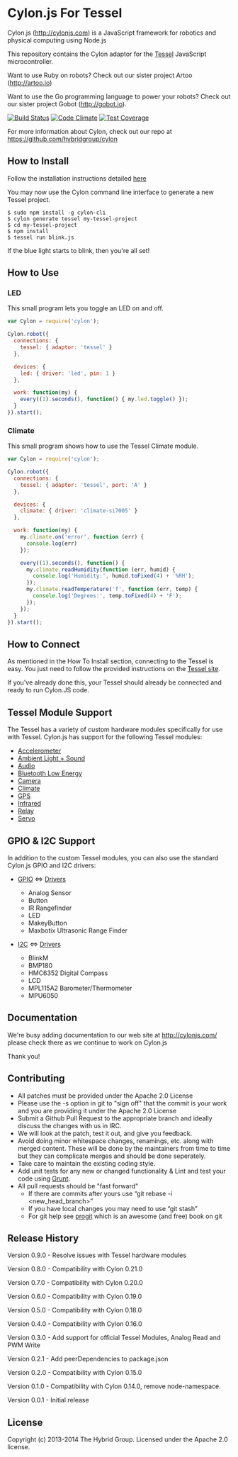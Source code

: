 # Cylon.js For Tessel

Cylon.js (http://cylonjs.com) is a JavaScript framework for robotics and
physical computing using Node.js

This repository contains the Cylon adaptor for the [Tessel](https://tessel.io/) JavaScript microcontroller.

Want to use Ruby on robots? Check out our sister project Artoo (http://artoo.io)

Want to use the Go programming language to power your robots? Check out our
sister project Gobot (http://gobot.io).

[![Build Status](https://secure.travis-ci.org/hybridgroup/cylon-tessel.png?branch=master)](http://travis-ci.org/hybridgroup/cylon-tessel) [![Code Climate](https://codeclimate.com/github/hybridgroup/cylon-tessel/badges/gpa.svg)](https://codeclimate.com/github/hybridgroup/cylon-tessel) [![Test Coverage](https://codeclimate.com/github/hybridgroup/cylon-tessel/badges/coverage.svg)](https://codeclimate.com/github/hybridgroup/cylon-tessel)

For more information about Cylon, check out our repo at
https://github.com/hybridgroup/cylon

## How to Install

Follow the installation instructions detailed [here](https://tessel.io/install/)

You may now use the Cylon command line interface to generate a new Tessel project.

    $ sudo npm install -g cylon-cli
    $ cylon generate tessel my-tessel-project
    $ cd my-tessel-project
    $ npm install
    $ tessel run blink.js

If the blue light starts to blink, then you're all set!

## How to Use

### LED

This small program lets you toggle an LED on and off.

```javascript
var Cylon = require('cylon');

Cylon.robot({
  connections: {
    tessel: { adaptor: 'tessel' }
  },

  devices: {
    led: { driver: 'led', pin: 1 }
  },

  work: function(my) {
    every((1).seconds(), function() { my.led.toggle() });
  }
}).start();
```

### Climate

This small program shows how to use the Tessel Climate module.

```javascript
var Cylon = require('cylon');

Cylon.robot({
  connections: {
    tessel: { adaptor: 'tessel', port: 'A' }
  },

  devices: {
    climate: { driver: 'climate-si7005' }
  },

  work: function(my) {
    my.climate.on('error', function (err) {
      console.log(err)
    });

    every((1).seconds(), function() {
      my.climate.readHumidity(function (err, humid) {
        console.log('Humidity:', humid.toFixed(4) + '%RH');
      });
      my.climate.readTemperature('f', function (err, temp) {
        console.log('Degrees:', temp.toFixed(4) + 'F');
      });
    });
  }
}).start();
```

## How to Connect

As mentioned in the How To Install section, connecting to the Tessel is easy.
You just need to follow the provided instructions on the [Tessel site](http://start.tessel.io/install).

If you've already done this, your Tessel should already be connected and ready to run Cylon.JS code.

## Tessel Module Support

The Tessel has a variety of custom hardware modules specifically for use with Tessel. Cylon.js has support for the following Tessel modules:

- [Accelerometer](https://tessel.io/modules#module-accelerometer)
- [Ambient Light + Sound](https://tessel.io/modules#module-ambient)
- [Audio](https://tessel.io/modules#module-audio)
- [Bluetooth Low Energy](https://tessel.io/modules#module-ble)
- [Camera](https://tessel.io/modules#module-camera)
- [Climate](https://tessel.io/modules#module-climate)
- [GPS](https://tessel.io/modules#module-gps)
- [Infrared](https://tessel.io/modules#module-infrared)
- [Relay](https://tessel.io/modules#module-relay)
- [Servo](https://tessel.io/modules#module-servo)

## GPIO & I2C Support

In addition to the custom Tessel modules, you can also use the standard Cylon.js GPIO and I2C drivers:

  - [GPIO](https://en.wikipedia.org/wiki/General_Purpose_Input/Output) <=> [Drivers](https://github.com/hybridgroup/cylon-gpio)
    - Analog Sensor
    - Button
    - IR Rangefinder
    - LED
    - MakeyButton
    - Maxbotix Ultrasonic Range Finder

  - [I2C](https://en.wikipedia.org/wiki/I%C2%B2C) <=> [Drivers](https://github.com/hybridgroup/cylon-i2c)
    - BlinkM
    - BMP180
    - HMC6352 Digital Compass
    - LCD
    - MPL115A2 Barometer/Thermometer
    - MPU6050

## Documentation

We're busy adding documentation to our web site at http://cylonjs.com/ please check there as we continue to work on Cylon.js

Thank you!

## Contributing

* All patches must be provided under the Apache 2.0 License
* Please use the -s option in git to "sign off" that the commit is your work and you are providing it under the Apache 2.0 License
* Submit a Github Pull Request to the appropriate branch and ideally discuss the changes with us in IRC.
* We will look at the patch, test it out, and give you feedback.
* Avoid doing minor whitespace changes, renamings, etc. along with merged content. These will be done by the maintainers from time to time but they can complicate merges and should be done seperately.
* Take care to maintain the existing coding style.
* Add unit tests for any new or changed functionality & Lint and test your code using [Grunt](http://gruntjs.com/).
* All pull requests should be "fast forward"
  * If there are commits after yours use “git rebase -i <new_head_branch>”
  * If you have local changes you may need to use “git stash”
  * For git help see [progit](http://git-scm.com/book) which is an awesome (and free) book on git

## Release History
Version 0.9.0 - Resolve issues with Tessel hardware modules

Version 0.8.0 - Compatibility with Cylon 0.21.0

Version 0.7.0 - Compatibility with Cylon 0.20.0

Version 0.6.0 - Compatibility with Cylon 0.19.0

Version 0.5.0 - Compatibility with Cylon 0.18.0

Version 0.4.0 - Compatibility with Cylon 0.16.0

Version 0.3.0 - Add support for official Tessel Modules, Analog Read and PWM Write 

Version 0.2.1 - Add peerDependencies to package.json

Version 0.2.0 - Compatibility with Cylon 0.15.0

Version 0.1.0 - Compatibility with Cylon 0.14.0, remove node-namespace.

Version 0.0.1 - Initial release

## License

Copyright (c) 2013-2014 The Hybrid Group. Licensed under the Apache 2.0 license.
